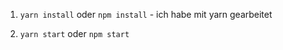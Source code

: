 1. `yarn install` oder `npm install` - ich habe mit yarn gearbeitet 

2. `yarn start` oder `npm start`
